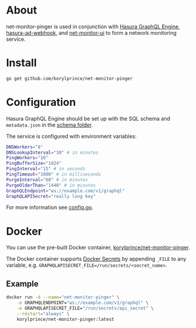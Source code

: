 # About

net-monitor-pinger is used in conjunction with [Hasura GraphQL Engine](https://github.com/hasura/graphql-engine), [hasura-ad-webhook](https://github.com/korylprince/hasura-ad-webhook), and [net-monitor-ui](https://github.com/korylprince/net-monitor-ui) to form a network monitoring service.

# Install

```bash
go get github.com/korylprince/net-monitor-pinger
```

# Configuration

Hasura GraphQL Engine should be set up with the SQL schema and `metadata.json` in the [schema folder](https://github.com/korylprince/net-monitor-pinger/blob/master/schema).

The service is configured with environment variables:

```bash
DNSWorkers="8"
DNSLookupInterval="30" # in minutes
PingWorkers="16"
PingBufferSize="1024"
PingInterval="15" # in seconds
PingTimeout="1000" # in milliseconds
PurgeInterval="60" # in minutes
PurgeOlderThan="1440" # in minutes
GraphQLEndpoint="ws://example.com/v1/graphql"
GraphQLAPISecret="really long key"
```

For more information see [config.go](https://github.com/korylprince/net-monitor-pinger/blob/master/config.go).

# Docker

You can use the pre-built Docker container, [korylprince/net-monitor-pinger](https://hub.docker.com/r/korylprince/net-monitor-pinger/).

The Docker container supports [Docker Secrets](https://docs.docker.com/engine/swarm/secrets/) by appending `_FILE` to any variable, e.g. `GRAPHQLAPISECRET_FILE=/run/secrets/<secret_name>`.

## Example

```bash
docker run -d --name="net-monitor-pinger" \
    -e GRAPHQLENDPOINT="ws://example.com/v1/graphql" \
    -e GRAPHQLAPISECRET_FILE="/run/secrets/api_secret" \
    --restart="always" \
    korylprince/net-monitor-pinger:latest
```
